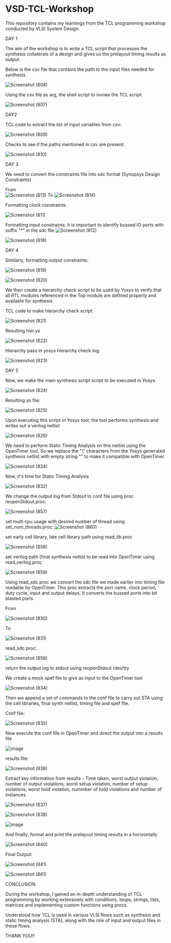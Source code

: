 # VSD-TCL-Workshop

This repository contains my learnings from the TCL programming workshop conducted by VLSI System Design.

DAY 1

The aim of the workshop is to write a TCL script that processes the synthesis collaterals of a design and gives us the prelayout timing results as output.

Below is the csv file that contains the path to the input files needed for synthesis

![Screenshot (808)](https://github.com/user-attachments/assets/fbabf856-8bbd-4a30-9474-34ccfd0768c8)

Using the csv file as arg, the shell script to invoke the TCL script:

![Screenshot (807)](https://github.com/user-attachments/assets/cc78cc4f-6612-4e6f-a085-fddc7ceda121)

DAY2

TCL code to extract the list of input variables from csv:

![Screenshot (809)](https://github.com/user-attachments/assets/820924be-6cef-4f33-beac-b2cd2349c4d9)

Checks to see if the paths mentioned in csv are present:

![Screenshot (810)](https://github.com/user-attachments/assets/6d7d9778-acb3-47de-93a2-5421cd90384e)

DAY 3

We need to convert the constraints file into sdc format (Synopsys Design Constraints)

From   
                                        ![Screenshot (813)](https://github.com/user-attachments/assets/146d0dd7-3d50-4cc7-bacf-abafb9d41c26)
To
                                        ![Screenshot (814)](https://github.com/user-attachments/assets/acc9e19f-a6b4-4c0d-8afe-81f4431682e8)

Formatting clock constraints:

![Screenshot (811)](https://github.com/user-attachments/assets/dad87765-02ed-445e-8876-74453b7f20ce)

Formatting input constraints:
It is important to identify bussed IO ports with suffix "*" in the sdc file 
![Screenshot (812)](https://github.com/user-attachments/assets/a743049b-e1c4-4d53-ab45-9d3e457135b8)

 ![Screenshot (818)](https://github.com/user-attachments/assets/dbced72d-2380-4f8b-aa70-0d70ec8b8f03)

DAY 4

Similarly, formatting output constraints:

![Screenshot (819)](https://github.com/user-attachments/assets/5193a9bd-7bec-439f-a11f-0075dc42d035)

![Screenshot (820)](https://github.com/user-attachments/assets/e4ec68d6-1b95-462a-aac6-7d4f92e658b9)

We then create a hierarchy check script to be used by Yosys to verify that all RTL modules referenced in the Top module are defined properly and available for synthesis

TCL code to make hierarchy check script:

![Screenshot (821)](https://github.com/user-attachments/assets/f521d200-6e9b-4359-9bec-08e5b9ca4cdf)

Resulting hier.ys 

![Screenshot (822)](https://github.com/user-attachments/assets/b639345a-aed4-41b2-a100-be8ca60563c4)

Hierarchy pass in yosys hierarchy check log:

![Screenshot (823)](https://github.com/user-attachments/assets/940cc5c2-27e4-4726-8946-c4f44cd62763)

DAY 5

Now, we make the main synthesis script script to be executed in Yosys:

![Screenshot (824)](https://github.com/user-attachments/assets/e9b58a60-82b3-44c8-bd18-73b5c611afb6)

Resulting ys file:

![Screenshot (825)](https://github.com/user-attachments/assets/89f17baf-dc5d-4da0-8550-e99445ec5be9)


Upon executing this script in Yosys tool, the tool performs synthesis and writes out a verilog netlist

![Screenshot (826)](https://github.com/user-attachments/assets/d50e11cd-e438-4af4-b5bb-375b1c8a4d64)

We need to perform Static Timing Analysis on this netlist using the OpenTimer tool. 
So we replace the "\\" characters from the Yosys generated synthesis netlist with empty string "" to make it compatible with OpenTimer.

![Screenshot (824)](https://github.com/user-attachments/assets/a181253b-8f86-4a66-bdb6-61947f43a82c)


Now, it's time for Static Timing Analysis

![Screenshot (832)](https://github.com/user-attachments/assets/b48790db-ff19-4d52-b769-a7ea955de130)


We change the output log from Stdout to conf file using proc reopenStdout.proc:

![Screenshot (857)](https://github.com/user-attachments/assets/20ffa1a8-26b7-4f1c-af21-41fd5a26ab74)


set multi cpu usage with desired number of thread using set_num_threads.proc:
![Screenshot (860)](https://github.com/user-attachments/assets/bf8f8063-cb8f-4498-8aa9-f1b9cf39e629)


set early cell library, late cell library path using read_lib.proc

![Screenshot (858)](https://github.com/user-attachments/assets/27c75d6a-21c4-4448-ae9d-eb35d0ca44e1)


set verilog path (final synthesis netlist to be read into OpenTimer using read_verilog.proc

![Screenshot (859)](https://github.com/user-attachments/assets/2065e913-f287-42c7-891a-b5dcd23d688e)


Using read_sdc.proc we convert the sdc file we made earlier into timing file readable by OpenTimer. This proc extracts the port name, clock period, duty cycle, input and output delays. It converts the bussed ports into bit blasted ports

From

![Screenshot (830)](https://github.com/user-attachments/assets/0a61a166-7114-4b86-9ed4-af8733490d11)

To

![Screenshot (831)](https://github.com/user-attachments/assets/64e7d14a-64f5-440c-8ebe-740f1df505ff)

read_sdc.proc:

![Screenshot (856)](https://github.com/user-attachments/assets/9e9cb012-d357-4e97-ac12-941875d8392b)


return the output log to stdout using reopenStdout /dev/tty

We create a mock spef file to give as input to the OpenTimer tool

![Screenshot (834)](https://github.com/user-attachments/assets/4cdef6f6-8bfc-4eed-b1ce-74928b18789d)

Then we append a set of commands to the conf file to carry out STA using the cell libraries, final synth netlist, timing file and spef file.

Conf file:

![Screenshot (835)](https://github.com/user-attachments/assets/0c84c34b-ed24-4e06-8a9a-a9cfcd80655a)


Now execute the conf file in OpenTimer and direct the output into a results file

![image](https://github.com/user-attachments/assets/3deaed29-9b8c-421f-b8a9-b324dbf68185)

results file:

![Screenshot (836)](https://github.com/user-attachments/assets/89ebb8f3-e604-4a18-bee8-aba70d431dc4)

Extract key information from results - Time taken, worst output violation, number of output violations, worst setup violation, number of setup violations, worst hold violation, nummber of hold violations and number of instances

![Screenshot (837)](https://github.com/user-attachments/assets/68ea57ce-78c2-4342-88b4-2df35a7b17f0)

![Screenshot (838)](https://github.com/user-attachments/assets/cba03aad-7007-4092-9915-f05a91c0eac7)

![image](https://github.com/user-attachments/assets/205329b5-66b0-4d35-9448-073988872d23)

And finally, format and print the prelayout timing results in a horizontally

![Screenshot (840)](https://github.com/user-attachments/assets/848281a6-8208-4b7c-9fc6-f701ce9f05ff)

Final Output:

![Screenshot (841)](https://github.com/user-attachments/assets/a02056e6-e60e-440d-8b39-83167378a4e3)

![Screenshot (861)](https://github.com/user-attachments/assets/18d523fe-8a14-4c1b-8312-66f2913dca3e)


CONCLUSION

During the workshop, I gained an in-depth understanding of TCL programming by working extensively with conditions, loops, strings, lists, matrices and implementing custom functions using procs.

Understood how TCL is used in various VLSI flows such as synthesis and static timing analysis (STA), along with the role of input and output files in these flows.

THANK YOU!!
